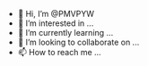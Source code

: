 - 👋 Hi, I’m @PMVPYW
- 👀 I’m interested in ...
- 🌱 I’m currently learning ...
- 💞️ I’m looking to collaborate on ...
- 📫 How to reach me ...

<!---
PMVPYW/PMVPYW is a ✨ special ✨ repository because its `README.md` (this file) appears on your GitHub profile.
You can click the Preview link to take a look at your changes.
--->
